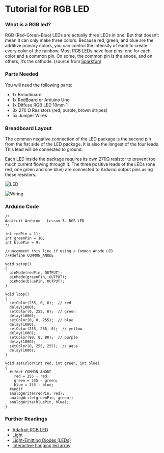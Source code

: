 # Tutorial for RGB LED

### What is a RGB led?
RGB (Red-Green-Blue) LEDs are actually three LEDs in one! But that doesn’t mean it can only make three colors. Because red, green, and blue are the additive primary colors, you can control the intensity of each to create every color of the rainbow. Most RGB LEDs have four pins: one for each color and a common pin. On some, the common pin is the anode, and on others, it’s the cathode. (source from [Sparkfun](https://learn.sparkfun.com/tutorials/light-emitting-diodes-leds?_ga=1.197623468.2032224429.1485120996))


### Parts Needed

You will need the following parts:
- 1x Breadboard
- 1x RedBoard or Arduino Uno
- 1x Diffuse RGB LED 10mm 1
- 3x 270 Ω Resistors (red, purple, brown stripes)
- 5x Jumper Wires

### Breadboard Layout
The common negative connection of the LED package is the second pin from the flat side of the LED package. It is also the longest of the four leads. This lead will be connected to ground.

Each LED inside the package requires its own 270Ω resistor to prevent too much current flowing through it. The three positive leads of the LEDs (one red, one green and one blue) are connected to Arduino output pins using these resistors.

![LED](https://github.com/ChenatYuchenZhang/bfadtcorelab2017spr/tree/master/Week10_light/img/learn_arduino_rdb_led_cct_symbol.jpg "RGB LED")

![Wiring](https://github.com/ChenatYuchenZhang/bfadtcorelab2017spr/tree/master/Week10_light/img/learn_arduino_fritzing.jpg "RGB LED Wiring")

### Arduino Code
```
/*
Adafruit Arduino - Lesson 3. RGB LED
*/

int redPin = 11;
int greenPin = 10;
int bluePin = 9;

//uncomment this line if using a Common Anode LED
//#define COMMON_ANODE

void setup()
{
  pinMode(redPin, OUTPUT);
  pinMode(greenPin, OUTPUT);
  pinMode(bluePin, OUTPUT);  
}

void loop()
{
  setColor(255, 0, 0);  // red
  delay(1000);
  setColor(0, 255, 0);  // green
  delay(1000);
  setColor(0, 0, 255);  // blue
  delay(1000);
  setColor(255, 255, 0);  // yellow
  delay(1000);  
  setColor(80, 0, 80);  // purple
  delay(1000);
  setColor(0, 255, 255);  // aqua
  delay(1000);
}

void setColor(int red, int green, int blue)
{
  #ifdef COMMON_ANODE
    red = 255 - red;
    green = 255 - green;
    blue = 255 - blue;
  #endif
  analogWrite(redPin, red);
  analogWrite(greenPin, green);
  analogWrite(bluePin, blue);  
}
```

### Further Readings
- [Adafruit RGB LED](https://learn.adafruit.com/adafruit-arduino-lesson-3-rgb-leds)
- [Light](https://learn.sparkfun.com/tutorials/light)
- [Light-Emitting Diodes (LEDs)](https://learn.sparkfun.com/tutorials/light-emitting-diodes-leds?_ga=1.197623468.2032224429.1485120996)
- [Interactive hanging led array](https://learn.sparkfun.com/tutorials/interactive-hanging-led-array)
